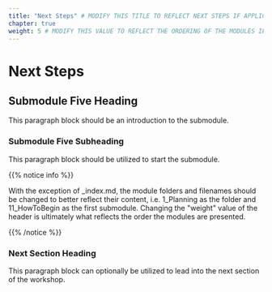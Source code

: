 ```yaml
---
title: "Next Steps" # MODIFY THIS TITLE TO REFLECT NEXT STEPS IF APPLICABLE
chapter: true
weight: 5 # MODIFY THIS VALUE TO REFLECT THE ORDERING OF THE MODULES IF APPLICABLE
---
```


# Next Steps <!-- MODIFY THIS HEADING IF APPLICABLE -->

## Submodule Five Heading <!-- MODIFY THIS SUBHEADING -->

This paragraph block should be an introduction to the submodule.

### Submodule Five Subheading <!-- MODIFY THIS SUBHEADING -->
This paragraph block should be utilized to start the submodule. <br>

{{% notice info %}}
<p style='text-align: left;'>
With the exception of _index.md, the module folders and filenames should be changed to better reflect their content, i.e. 1_Planning as the folder and 11_HowToBegin as the first submodule. Changing the "weight" value of the header is ultimately what reflects the order the modules are presented.
</p>
{{% /notice %}}

### Next Section Heading <!-- MODIFY THIS HEADING -->
This paragraph block can optionally be utilized to lead into the next section of the workshop.